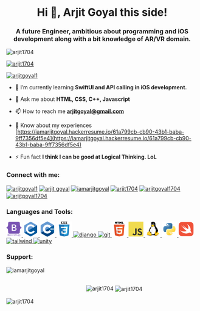 <h1 align="center">Hi 👋, Arjit Goyal this side!</h1>
<h3 align="center">A future Engineer, ambitious about programming and iOS development along with a bit knowledge of AR/VR domain.</h3>

<p align="left"> <img src="https://komarev.com/ghpvc/?username=arjit1704&label=Profile%20views&color=0e75b6&style=flat" alt="arjit1704" /> </p>

<p align="left"> <a href="https://github.com/ryo-ma/github-profile-trophy"><img src="https://github-profile-trophy.vercel.app/?username=arjit1704" alt="arjit1704" /></a> </p>

<p align="left"> <a href="https://twitter.com/arjitgoyal1" target="blank"><img src="https://img.shields.io/twitter/follow/arjitgoyal1?logo=twitter&style=for-the-badge" alt="arjitgoyal1" /></a> </p>

- 🌱 I’m currently learning **SwiftUI and API calling in iOS development.**

- 💬 Ask me about **HTML, CSS, C++, Javascript**

- 📫 How to reach me **arjitgoyal@gmail.com**

- 📄 Know about my experiences [https://iamarjitgoyal.hackerresume.io/61a799cb-cb90-43b1-baba-9ff7356df5e4](https://iamarjitgoyal.hackerresume.io/61a799cb-cb90-43b1-baba-9ff7356df5e4)

- ⚡ Fun fact **I think I can be good at Logical Thinking. LoL**

<h3 align="left">Connect with me:</h3>
<p align="left">
<a href="https://twitter.com/arjitgoyal1" target="blank"><img align="center" src="https://raw.githubusercontent.com/rahuldkjain/github-profile-readme-generator/master/src/images/icons/Social/twitter.svg" alt="arjitgoyal1" height="30" width="40" /></a>
<a href="https://linkedin.com/in/arjit goyal" target="blank"><img align="center" src="https://raw.githubusercontent.com/rahuldkjain/github-profile-readme-generator/master/src/images/icons/Social/linked-in-alt.svg" alt="arjit goyal" height="30" width="40" /></a>
<a href="https://instagram.com/iamarjitgoyal" target="blank"><img align="center" src="https://raw.githubusercontent.com/rahuldkjain/github-profile-readme-generator/master/src/images/icons/Social/instagram.svg" alt="iamarjitgoyal" height="30" width="40" /></a>
<a href="https://www.codechef.com/users/arjit1704" target="blank"><img align="center" src="https://cdn.jsdelivr.net/npm/simple-icons@3.1.0/icons/codechef.svg" alt="arjit1704" height="30" width="40" /></a>
<a href="https://www.leetcode.com/arjitgoyal1704" target="blank"><img align="center" src="https://raw.githubusercontent.com/rahuldkjain/github-profile-readme-generator/master/src/images/icons/Social/leet-code.svg" alt="arjitgoyal1704" height="30" width="40" /></a>
<a href="https://auth.geeksforgeeks.org/user/arjitgoyal1704" target="blank"><img align="center" src="https://raw.githubusercontent.com/rahuldkjain/github-profile-readme-generator/master/src/images/icons/Social/geeks-for-geeks.svg" alt="arjitgoyal1704" height="30" width="40" /></a>
</p>

<h3 align="left">Languages and Tools:</h3>
<p align="left"> <a href="https://getbootstrap.com" target="_blank" rel="noreferrer"> <img src="https://raw.githubusercontent.com/devicons/devicon/master/icons/bootstrap/bootstrap-plain-wordmark.svg" alt="bootstrap" width="40" height="40"/> </a> <a href="https://www.cprogramming.com/" target="_blank" rel="noreferrer"> <img src="https://raw.githubusercontent.com/devicons/devicon/master/icons/c/c-original.svg" alt="c" width="40" height="40"/> </a> <a href="https://www.w3schools.com/cpp/" target="_blank" rel="noreferrer"> <img src="https://raw.githubusercontent.com/devicons/devicon/master/icons/cplusplus/cplusplus-original.svg" alt="cplusplus" width="40" height="40"/> </a> <a href="https://www.w3schools.com/css/" target="_blank" rel="noreferrer"> <img src="https://raw.githubusercontent.com/devicons/devicon/master/icons/css3/css3-original-wordmark.svg" alt="css3" width="40" height="40"/> </a> <a href="https://www.djangoproject.com/" target="_blank" rel="noreferrer"> <img src="https://cdn.worldvectorlogo.com/logos/django.svg" alt="django" width="40" height="40"/> </a> <a href="https://git-scm.com/" target="_blank" rel="noreferrer"> <img src="https://www.vectorlogo.zone/logos/git-scm/git-scm-icon.svg" alt="git" width="40" height="40"/> </a> <a href="https://www.w3.org/html/" target="_blank" rel="noreferrer"> <img src="https://raw.githubusercontent.com/devicons/devicon/master/icons/html5/html5-original-wordmark.svg" alt="html5" width="40" height="40"/> </a> <a href="https://developer.mozilla.org/en-US/docs/Web/JavaScript" target="_blank" rel="noreferrer"> <img src="https://raw.githubusercontent.com/devicons/devicon/master/icons/javascript/javascript-original.svg" alt="javascript" width="40" height="40"/> </a> <a href="https://www.linux.org/" target="_blank" rel="noreferrer"> <img src="https://raw.githubusercontent.com/devicons/devicon/master/icons/linux/linux-original.svg" alt="linux" width="40" height="40"/> </a> <a href="https://www.python.org" target="_blank" rel="noreferrer"> <img src="https://raw.githubusercontent.com/devicons/devicon/master/icons/python/python-original.svg" alt="python" width="40" height="40"/> </a> <a href="https://developer.apple.com/swift/" target="_blank" rel="noreferrer"> <img src="https://raw.githubusercontent.com/devicons/devicon/master/icons/swift/swift-original.svg" alt="swift" width="40" height="40"/> </a> <a href="https://tailwindcss.com/" target="_blank" rel="noreferrer"> <img src="https://www.vectorlogo.zone/logos/tailwindcss/tailwindcss-icon.svg" alt="tailwind" width="40" height="40"/> </a> <a href="https://unity.com/" target="_blank" rel="noreferrer"> <img src="https://www.vectorlogo.zone/logos/unity3d/unity3d-icon.svg" alt="unity" width="40" height="40"/> </a> </p>

<h3 align="left">Support:</h3>
<p><a href="https://www.buymeacoffee.com/iamarjitgoyal"> <img align="left" src="https://cdn.buymeacoffee.com/buttons/v2/default-yellow.png" height="50" width="210" alt="iamarjitgoyal" /></a></p><br><br>

<p><img align="left" src="https://github-readme-stats.vercel.app/api/top-langs?username=arjit1704&show_icons=true&locale=en&layout=compact" alt="arjit1704" /></p>

<p>&nbsp;<img align="center" src="https://github-readme-stats.vercel.app/api?username=arjit1704&show_icons=true&locale=en" alt="arjit1704" /></p>

<p><img align="center" src="https://github-readme-streak-stats.herokuapp.com/?user=arjit1704&" alt="arjit1704" /></p>
